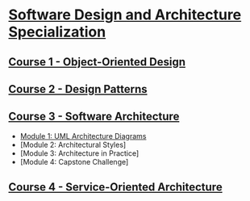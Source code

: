 # [Software Design and Architecture Specialization](https://www.coursera.org/specializations/software-design-architecture)

## [Course 1 - Object-Oriented Design](https://www.coursera.org/learn/object-oriented-design)

## [Course 2 - Design Patterns](https://www.coursera.org/learn/design-patterns)

## [Course 3 - Software Architecture](https://www.coursera.org/learn/software-architecture)
- [Module 1: UML Architecture Diagrams](c3-software-architecture/w1.md)
- [Module 2: Architectural Styles]
- [Module 3: Architecture in Practice]
- [Module 4: Capstone Challenge]

## [Course 4 - Service-Oriented Architecture](https://www.coursera.org/learn/service-oriented-architecture)